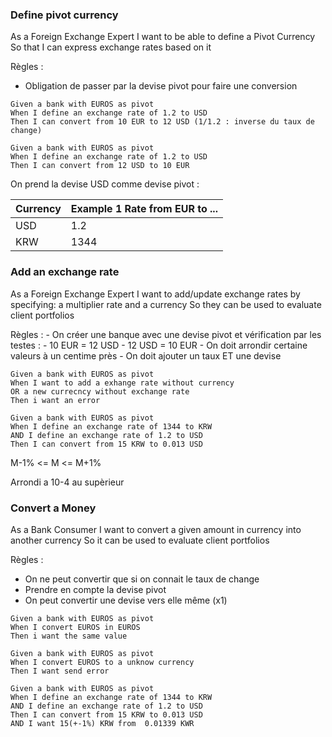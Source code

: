 ### Define pivot currency

As a Foreign Exchange Expert
I want to be able to define a Pivot Currency
So that I can express exchange rates based on it

Règles :
- Obligation de passer par la devise pivot pour faire une conversion

```gherkin
Given a bank with EUROS as pivot
When I define an exchange rate of 1.2 to USD
Then I can convert from 10 EUR to 12 USD (1/1.2 : inverse du taux de change)
```

```gherkin
Given a bank with EUROS as pivot
When I define an exchange rate of 1.2 to USD
Then I can convert from 12 USD to 10 EUR
```

On prend la devise USD comme devise pivot : 

| Currency | Example 1 Rate from EUR to ... |
|----------|--------------------------------|
| USD      | 1.2                            |
| KRW      | 1344                           |

### Add an exchange rate

As a Foreign Exchange Expert
I want to add/update exchange rates by specifying: a multiplier rate and a currency
So they can be used to evaluate client portfolios

Règles : 
    - On créer une banque avec une devise pivot et vérification par les testes :
      - 10 EUR = 12 USD
      - 12 USD = 10 EUR
    - On doit arrondir certaine valeurs à un centime près
    - On doit ajouter un taux ET une devise

```gherkin
Given a bank with EUROS as pivot
When I want to add a exhange rate without currency
OR a new currecncy without exchange rate
Then i want an error
```

```gherkin
Given a bank with EUROS as pivot
When I define an exchange rate of 1344 to KRW
AND I define an exchange rate of 1.2 to USD
Then I can convert from 15 KRW to 0.013 USD
```
M-1% <= M <= M+1%

Arrondi a 10-4 au supèrieur

### Convert a Money

As a Bank Consumer
I want to convert a given amount in currency into another currency
So it can be used to evaluate client portfolios

Règles : 
- On ne peut convertir que si on connait le taux de change
- Prendre en compte la devise pivot
- On peut convertir une devise vers elle même (x1)

```gherkin
Given a bank with EUROS as pivot
When I convert EUROS in EUROS
Then i want the same value
```

```gherkin
Given a bank with EUROS as pivot
When I convert EUROS to a unknow currency
Then I want send error
```

```gherkin
Given a bank with EUROS as pivot
When I define an exchange rate of 1344 to KRW
AND I define an exchange rate of 1.2 to USD
Then I can convert from 15 KRW to 0.013 USD
AND I want 15(+-1%) KRW from  0.01339 KWR
```